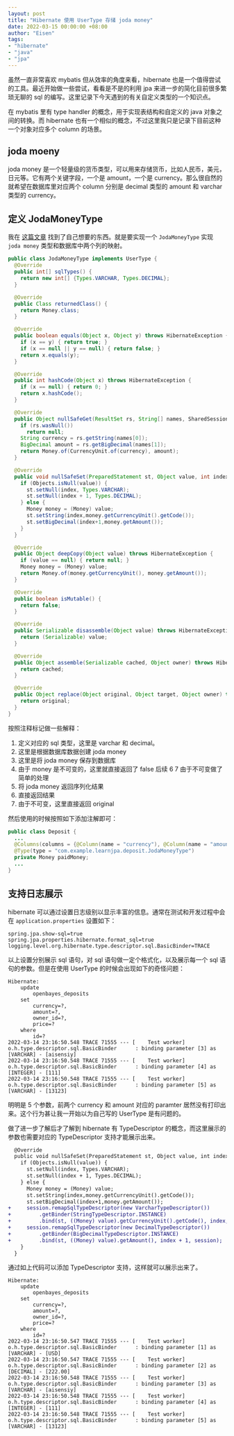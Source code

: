 ```yaml
---
layout: post
title: "Hibernate 使用 UserType 存储 joda money"
date: 2022-03-15 00:00:00 +08:00
author: "Eisen"
tags:       
- "hibernate"
- "java"
- "jpa"
---
```


虽然一直非常喜欢 mybatis 但从效率的角度来看，hibernate 也是一个值得尝试的工具。最近开始做一些尝试，看看是不是的利用 jpa 来进一步的简化目前很多繁琐无聊的 sql 的编写。这里记录下今天遇到的有关自定义类型的一个知识点。

在 mybatis 里有 type handler 的概念，用于实现表结构和自定义的 java 对象之间的转换。而 hibernate 也有一个相似的概念，不过这里我只是记录下目前这种一个对象对应多个 column 的场景。

## joda moeny

joda money 是一个轻量级的货币类型，可以用来存储货币，比如人民币，美元，日元等。它有两个关键字段，一个是 amount，一个是 currency。那么很自然的就希望在数据库里对应两个 column 分别是 decimal 类型的 amount 和 varchar 类型的 currency。

## 定义 JodaMoneyType 

我在 [这篇文章](https://www.baeldung.com/hibernate-custom-types#2-implementingusertype) 找到了自己想要的东西。就是要实现一个 `JodaMoneyType` 实现 `joda money` 类型和数据库中两个列的映射。

```java
public class JodaMoneyType implements UserType {
  @Override
  public int[] sqlTypes() {
    return new int[] {Types.VARCHAR, Types.DECIMAL};                         // [1]
  }

  @Override
  public Class returnedClass() {
    return Money.class;
  }

  @Override
  public boolean equals(Object x, Object y) throws HibernateException {
    if (x == y) { return true; }
    if (x == null || y == null) { return false; }
    return x.equals(y);
  }

  @Override
  public int hashCode(Object x) throws HibernateException {
    if (x == null) { return 0; }
    return x.hashCode();
  }

  @Override
  public Object nullSafeGet(ResultSet rs, String[] names, SharedSessionContractImplementor session, Object owner) throws HibernateException, SQLException {                                                         
    if (rs.wasNull())                                                        // [2]
      return null;
    String currency = rs.getString(names[0]);
    BigDecimal amount = rs.getBigDecimal(names[1]);
    return Money.of(CurrencyUnit.of(currency), amount);
  }

  @Override
  public void nullSafeSet(PreparedStatement st, Object value, int index, SharedSessionContractImplementor session) throws HibernateException, SQLException {
    if (Objects.isNull(value)) {                                             // [3]
      st.setNull(index, Types.VARCHAR);
      st.setNull(index + 1, Types.DECIMAL);
    } else {
      Money money = (Money) value;
      st.setString(index,money.getCurrencyUnit().getCode());
      st.setBigDecimal(index+1,money.getAmount());
    }
  }

  @Override
  public Object deepCopy(Object value) throws HibernateException {
    if (value == null) { return null; }
    Money money = (Money) value;
    return Money.of(money.getCurrencyUnit(), money.getAmount());
  }

  @Override
  public boolean isMutable() {                                               // [4]
    return false;
  }

  @Override
  public Serializable disassemble(Object value) throws HibernateException {
    return (Serializable) value;                                             // [5]
  }

  @Override
  public Object assemble(Serializable cached, Object owner) throws HibernateException {
    return cached;                                                           // [6]
  }

  @Override
  public Object replace(Object original, Object target, Object owner) throws HibernateException {
    return original;                                                         // [7]
  }
}
```

按照注释标记做一些解释：

1. 定义对应的 sql 类型，这里是 varchar 和 decimal。
2. 这里是根据数据库数据创建 joda money
3. 这里是将 joda money 保存到数据库
4. 由于 money 是不可变的，这里就直接返回了 false 后续 6 7 由于不可变做了简单的处理
5. 将 joda money 返回序列化结果
6. 直接返回结果
7. 由于不可变，这里直接返回 original

然后使用的时候按照如下添加注解即可：

```java
public class Deposit {
  ...
  @Columns(columns = {@Column(name = "currency"), @Column(name = "amount")})
  @Type(type = "com.example.learnjpa.deposit.JodaMoneyType")
  private Money paidMoney;
  ...
}
```

## 支持日志展示

hibernate 可以通过设置日志级别以显示丰富的信息。通常在测试和开发过程中会在 `application.properties` 设置如下：

```
spring.jpa.show-sql=true
spring.jpa.properties.hibernate.format_sql=true
logging.level.org.hibernate.type.descriptor.sql.BasicBinder=TRACE
```

以上设置分别展示 sql 语句，对 sql 语句做一定个格式化，以及展示每一个 sql 语句的参数。但是在使用 UserType 的时候会出现如下的奇怪问题：

```
Hibernate: 
    update
        openbayes_deposits 
    set
        currency=?,
        amount=?,
        owner_id=?,
        price=? 
    where
        id=?
2022-03-14 23:16:50.548 TRACE 71555 --- [    Test worker] o.h.type.descriptor.sql.BasicBinder      : binding parameter [3] as [VARCHAR] - [aisensiy]
2022-03-14 23:16:50.548 TRACE 71555 --- [    Test worker] o.h.type.descriptor.sql.BasicBinder      : binding parameter [4] as [INTEGER] - [111]
2022-03-14 23:16:50.548 TRACE 71555 --- [    Test worker] o.h.type.descriptor.sql.BasicBinder      : binding parameter [5] as [VARCHAR] - [13123]
```

明明是 5 个参数，前两个 currency 和 amount 对应的 paramter 居然没有打印出来。这个行为甚让我一开始以为自己写的 UserType 是有问题的。

做了进一步了解后才了解到 hibernate 有 TypeDescriptor 的概念，而这里展示的参数也需要对应的 TypeDescriptor 支持才能展示出来。

```diff
  @Override
  public void nullSafeSet(PreparedStatement st, Object value, int index, SharedSessionContractImplementor session) throws HibernateException, SQLException {
    if (Objects.isNull(value)) {
      st.setNull(index, Types.VARCHAR);
      st.setNull(index + 1, Types.DECIMAL);
    } else {
      Money money = (Money) value;
      st.setString(index,money.getCurrencyUnit().getCode());
      st.setBigDecimal(index+1,money.getAmount());
+     session.remapSqlTypeDescriptor(new VarcharTypeDescriptor())
+         .getBinder(StringTypeDescriptor.INSTANCE)
+         .bind(st, ((Money) value).getCurrencyUnit().getCode(), index, session);
+     session.remapSqlTypeDescriptor(new DecimalTypeDescriptor())
+         .getBinder(BigDecimalTypeDescriptor.INSTANCE)
+         .bind(st, ((Money) value).getAmount(), index + 1, session);
    }
  }
```

通过如上代码可以添加 TypeDescriptor 支持，这样就可以展示出来了。

```
Hibernate: 
    update
        openbayes_deposits 
    set
        currency=?,
        amount=?,
        owner_id=?,
        price=? 
    where
        id=?
2022-03-14 23:16:50.547 TRACE 71555 --- [    Test worker] o.h.type.descriptor.sql.BasicBinder      : binding parameter [1] as [VARCHAR] - [USD]
2022-03-14 23:16:50.547 TRACE 71555 --- [    Test worker] o.h.type.descriptor.sql.BasicBinder      : binding parameter [2] as [DECIMAL] - [222.00]
2022-03-14 23:16:50.548 TRACE 71555 --- [    Test worker] o.h.type.descriptor.sql.BasicBinder      : binding parameter [3] as [VARCHAR] - [aisensiy]
2022-03-14 23:16:50.548 TRACE 71555 --- [    Test worker] o.h.type.descriptor.sql.BasicBinder      : binding parameter [4] as [INTEGER] - [111]
2022-03-14 23:16:50.548 TRACE 71555 --- [    Test worker] o.h.type.descriptor.sql.BasicBinder      : binding parameter [5] as [VARCHAR] - [13123]
```



